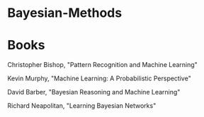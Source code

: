 # Bayesian-Methods

# Books

Christopher Bishop, "Pattern Recognition and Machine Learning"

Kevin Murphy, "Machine Learning: A Probabilistic Perspective"

David Barber, "Bayesian Reasoning and Machine Learning" 

Richard Neapolitan, "Learning Bayesian Networks" 
